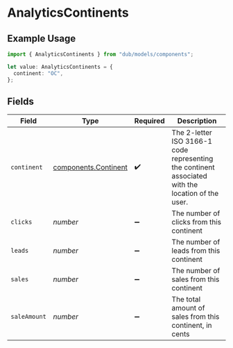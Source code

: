 # AnalyticsContinents

## Example Usage

```typescript
import { AnalyticsContinents } from "dub/models/components";

let value: AnalyticsContinents = {
  continent: "OC",
};
```

## Fields

| Field                                                                                             | Type                                                                                              | Required                                                                                          | Description                                                                                       |
| ------------------------------------------------------------------------------------------------- | ------------------------------------------------------------------------------------------------- | ------------------------------------------------------------------------------------------------- | ------------------------------------------------------------------------------------------------- |
| `continent`                                                                                       | [components.Continent](../../models/components/continent.md)                                      | :heavy_check_mark:                                                                                | The 2-letter ISO 3166-1 code representing the continent associated with the location of the user. |
| `clicks`                                                                                          | *number*                                                                                          | :heavy_minus_sign:                                                                                | The number of clicks from this continent                                                          |
| `leads`                                                                                           | *number*                                                                                          | :heavy_minus_sign:                                                                                | The number of leads from this continent                                                           |
| `sales`                                                                                           | *number*                                                                                          | :heavy_minus_sign:                                                                                | The number of sales from this continent                                                           |
| `saleAmount`                                                                                      | *number*                                                                                          | :heavy_minus_sign:                                                                                | The total amount of sales from this continent, in cents                                           |